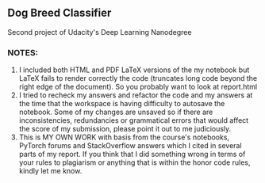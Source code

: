 ## Dog Breed Classifier

Second project of Udacity's Deep Learning Nanodegree

### NOTES:

1. I included both HTML and PDF LaTeX versions of the my notebook but LaTeX fails to render correctly the code (truncates long code beyond the right edge of the document). So you probably want to look at report.html
2. I tried to recheck my answers and refactor the code and my answers at the time that the workspace is having difficulty to autosave the notebook. Some of my changes are unsaved so if there are inconsistencies, redundancies or grammatical errors that would affect the score of my submission, please point it out to me judiciously.
3. This is MY OWN WORK with basis from the course's notebooks, PyTorch forums and StackOverflow answers which I cited in several parts of my report. If you think that I did something wrong in terms of your rules to plagiarism or anything that is within the honor code rules, kindly let me know.